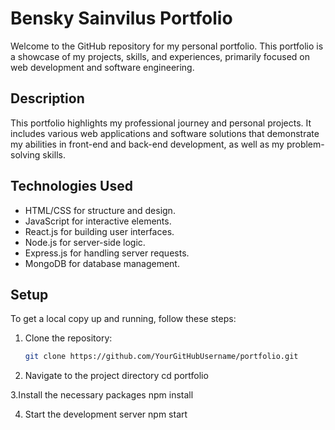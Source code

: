 # Bensky Sainvilus Portfolio
Welcome to the GitHub repository for my personal portfolio. This portfolio is a showcase of my projects, skills, and experiences, primarily focused on web development and software engineering.

## Description
This portfolio highlights my professional journey and personal projects. It includes various web applications and software solutions that demonstrate my abilities in front-end and back-end development, as well as my problem-solving skills.

## Technologies Used
- HTML/CSS for structure and design.
- JavaScript for interactive elements.
- React.js for building user interfaces.
- Node.js for server-side logic.
- Express.js for handling server requests.
- MongoDB for database management.

## Setup
To get a local copy up and running, follow these steps:
1. Clone the repository:
   ```bash
   git clone https://github.com/YourGitHubUsername/portfolio.git

2. Navigate to the project directory
cd portfolio

3.Install the necessary packages
npm install

4. Start the development server
npm start

